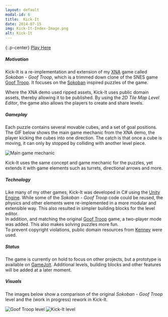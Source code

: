 ```yaml
---
layout: default
modal-id: 6
title:  Kick-It
date: 2014-07-15
img: Kick-It-Index-Image.png
alt: Kick-It
---
```


{:.p-center}
[Play Here][gamejolt-kick-it]

##### Motivation

Kick-It is a re-implementation and extension of my [XNA][wikipedia-xna] game called _Sokoban - Goof Troop_, which is a trimmed down clone of the SNES game [Goof Troop][wikipedia-goof-troop]. It focuses on the [Sokoban][wikipedia-sokoban] inspired puzzles of the game.

Where the XNA demo used ripped assets, Kick-It uses public domain assets, thereby allowing it to be published. By using the _2D Tile Map Level Editor_, the game also allows the players to create and share levels. 

##### Gameplay

Each puzzle contains several movable cubes, and a set of goal positions. The GIF below shows the main game mechanic from the XNA demo, the player kicking the cubes into one direction. The catch is that once a cube is moving, it can only by stopped by colliding with another level piece. 

<img src="{{ site.baseurl }}/assets/images/sokoban_goof_troop/Kicking-Mechanic.gif" class="img-responsive img-centered" alt="Main game mechanic">

Kick-It uses the same concept and game mechanic for the puzzles, yet extends it with game elements such as turrets, directional arrows and more. 

##### Technology

Like many of my other games, Kick-It was developed in C# using the [Unity Engine][unity-3d]. While some of the _Sokoban - Goof Troop_ code could be reused, the physics and other elements were re-implemented in a more modular and extensible way. This also resulted in simpler building blocks for the level editor.  
In addition, and matching the original [Goof Troop][wikipedia-goof-troop] game, a two-player mode was added. This also makes solving puzzles more fun.  
To prevent copyright violations, public domain resources from [Kenney][kenney] were used.

##### Status

The game is currently on hold to focus on other projects, but a prototype is available on [GameJolt][gamejolt-kick-it]. Additional levels, building blocks and other features will be added at a later moment.

##### Visuals

The images below show a comparison of the original _Sokoban - Goof Troop_ level and the (work in progress) rework in Kick-It.

<img src="{{site.baseurl}}/assets/images/sokoban_goof_troop/Level1.png" class="img-responsive img-centered" alt="Goof Troop level"/>
<img src="{{site.baseurl}}/assets/images/kick_it/Kick-It-Goof-Troop-1.png" class="img-responsive img-centered" alt="Kick-It level"/>

[wikipedia-xna]: https://en.wikipedia.org/wiki/Microsoft_XNA
[wikipedia-goof-troop]: https://en.wikipedia.org/wiki/Goof_Troop_(video_game)
[wikipedia-sokoban]: https://en.wikipedia.org/wiki/Sokoban
[gamejolt-kick-it]: https://gamejolt.com/games/kick-it/262925#close
[unity-3d]: https://unity3d.com/unity
[kenney]: https://kenney.nl/
